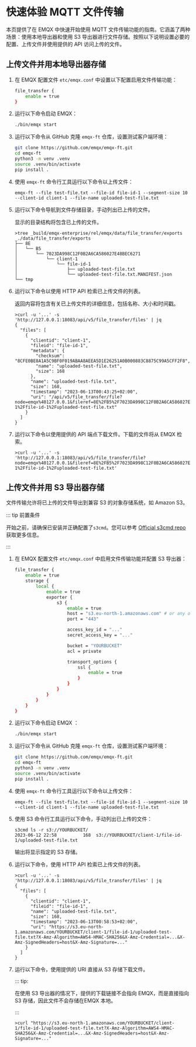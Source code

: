 # 快速体验 MQTT 文件传输

本页提供了在 EMQX 中快速开始使用 MQTT 文件传输功能的指南。它涵盖了两种场景：使用本地导出器和使用 S3 导出器进行文件存储。按照以下说明设置必要的配置、上传文件并使用提供的 API 访问上传的文件。

## 上传文件并用本地导出器存储

1. 在 EMQX 配置文件 `etc/emqx.conf` 中设置以下配置启用文件传输功能：

   ```bash
   file_transfer {
       enable = true
   }
   ```

2. 运行以下命令启动 EMQX：

   ```bash
   ./bin/emqx start
   ```

3. 运行以下命令从 GitHub 克隆 `emqx-ft` 仓库，设置测试客户端环境：

   ```bash
   git clone https://github.com/emqx/emqx-ft.git
   cd emqx-ft
   python3 -m venv .venv
   source .venv/bin/activate
   pip install .
   ```

4. 使用 `emqx-ft` 命令行工具运行以下命令以上传文件：

   ```
   emqx-ft --file test-file.txt --file-id file-id-1 --segment-size 10 --client-id client-1 --file-name uploaded-test-file.txt
   ```

5. 运行以下命令导航到文件存储目录，手动列出已上传的文件。

   显示的目录结构将包含已上传的文件。

   ```
   >tree _build/emqx-enterprise/rel/emqx/data/file_transfer/exports
   _./data/file_transfer/exports
   ├── 8E
   │   └── B5
   │       └── 7023DA998C12F0B2A6CA586027E48BEC6271
   │           └── client-1
   │               └── file-id-1
   │                   ├── uploaded-test-file.txt
   │                   └── uploaded-test-file.txt.MANIFEST.json
   └── tmp
   ```

6. 运行以下命令以使用 HTTP API 检索已上传文件的列表。

   返回内容将包含有关已上传文件的详细信息，包括名称、大小和时间戳。

   ```
   >curl -u '...' -s 'http://127.0.0.1:18083/api/v5/file_transfer/files' | jq
   {
     "files": [
       {
         "clientid": "client-1",
         "fileid": "file-id-1",
         "metadata": {
           "checksum": "8CFE0BE8A1A5C9BF0F019ABAA8AEEA5D1E26251A0B000883C8875C99A5CFF2F8",
           "name": "uploaded-test-file.txt",
           "size": 168
         },
         "name": "uploaded-test-file.txt",
         "size": 168,
         "timestamp": "2023-06-13T00:43:25+02:00",
         "uri": "/api/v5/file_transfer/file?node=emqx%40127.0.0.1&fileref=8E%2FB5%2F7023DA998C12F0B2A6CA586027E48BEC6271%2Fclient-1%2Ffile-id-1%2Fuploaded-test-file.txt"
       }
     ]
   }
   ```

7. 运行以下命令以使用提供的 API 端点下载文件。下载的文件将从 EMQX 检索。

   ```
   >curl -u '...' -s 'http://127.0.0.1:18083/api/v5/file_transfer/file?node=emqx%40127.0.0.1&fileref=8E%2FB5%2F7023DA998C12F0B2A6CA586027E48BEC6271%2Fclient-1%2Ffile-id-1%2Fuploaded-test-file.txt'
   ```

## 上传文件并用 S3 导出器存储

文件传输允许将已上传的文件导出到兼容 S3 的对象存储系统，如 Amazon S3。

::: tip 前置条件

开始之前，请确保已安装并正确配置了`s3cmd`。您可以参考 [Official s3cmd repo](https://github.com/s3tools/s3cmd) 获取更多信息。

:::

1. 在 EMQX 配置文件 `etc/emqx.conf` 中启用文件传输功能并配置 S3 导出器：

   ```bash
   file_transfer {
       enable = true
       storage {
           local {
               enable = true
               exporter {
                   s3 {
                       enable = true
                       host = "s3.eu-north-1.amazonaws.com" # or any other S3-compatible storage
                       port = "443"
   
                       access_key_id = "..."
                       secret_access_key = "..."
   
                       bucket = "YOURBUCKET"
                       acl = private
   
                       transport_options {
                           ssl {
                               enable = true
                           }
                       }
                   }
               }
           }
       }
   }
   ```

2. 运行以下命令启动 EMQX ：

   ```bash
   ./bin/emqx start
   ```

3. 运行以下命令从 GitHub 克隆 `emqx-ft` 仓库，设置测试客户端环境：

   ```bash
   git clone https://github.com/emqx/emqx-ft.git
   cd emqx-ft
   python3 -m venv .venv
   source .venv/bin/activate
   pip install .
   ```

4. 使用 `emqx-ft` 命令行工具运行以下命令以上传文件：

   ```
   emqx-ft --file test-file.txt --file-id file-id-1 --segment-size 10 --client-id client-1 --file-name uploaded-test-file.txt
   ```

5. 使用 S3 命令行工具运行以下命令，手动列出已上传的文件：

   ```
   s3cmd ls -r s3://YOURBUCKET/
   2023-06-12 22:58          168  s3://YOURBUCKET/client-1/file-id-1/uploaded-test-file.txt
   ```

   输出将显示指定的 S3 存储。

6. 运行以下命令，使用 HTTP API 检索已上传文件的列表。

   ```
   >curl -u '...' -s 'http://127.0.0.1:18083/api/v5/file_transfer/files' | jq
   {
     "files": [
       {
         "clientid": "client-1",
         "fileid": "file-id-1",
         "name": "uploaded-test-file.txt",
         "size": 168,
         "timestamp": "2023-06-13T00:58:53+02:00",
         "uri": "https://s3.eu-north-1.amazonaws.com/YOURBUCKET/client-1/file-id-1/uploaded-test-file.txt?X-Amz-Algorithm=AWS4-HMAC-SHA256&X-Amz-Credential=...&X-Amz-SignedHeaders=host&X-Amz-Signature=..."
       }
     ]
   }
   ```

7. 运行以下命令，使用提供的 URI 直接从 S3 存储下载文件。

   ::: tip:

   在使用 S3 导出器的情况下，提供的下载链接不会指向 EMQX，而是直接指向 S3 存储，因此文件不会存储在EMQX 本地。

   :::

   ```
   >curl "https://s3.eu-north-1.amazonaws.com/YOURBUCKET/client-1/file-id-1/uploaded-test-file.txt?X-Amz-Algorithm=AWS4-HMAC-SHA256&X-Amz-Credential=...&X-Amz-SignedHeaders=host&X-Amz-Signature=..."
   ```

